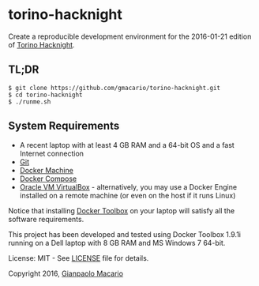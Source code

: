 torino-hacknight
================

Create a reproducible development environment for the 2016-01-21 edition of [Torino Hacknight](http://torino.hacknight.it/).

TL;DR
-----

```
$ git clone https://github.com/gmacario/torino-hacknight.git
$ cd torino-hacknight
$ ./runme.sh
```

System Requirements
-------------------

* A recent laptop with at least 4 GB RAM and a 64-bit OS and a fast Internet connection
* [Git](https://git-scm.com/)
* [Docker Machine](https://www.docker.com/docker-machine)
* [Docker Compose](https://www.docker.com/docker-compose)
* [Oracle VM VirtualBox](https://www.virtualbox.org/) - alternatively, you may use a Docker Engine installed on a remote machine (or even on the host if it runs Linux)

Notice that installing [Docker Toolbox](https://www.docker.com/docker-toolbox) on your laptop will satisfy all the software requirements.

This project has been developed and tested using Docker Toolbox 1.9.1i running on a Dell laptop with 8 GB RAM and MS Windows 7 64-bit.

License: MIT - See [LICENSE](LICENSE) file for details.

Copyright 2016, [Gianpaolo Macario](https://gmacario.github.io/)


<!-- EOF -->
